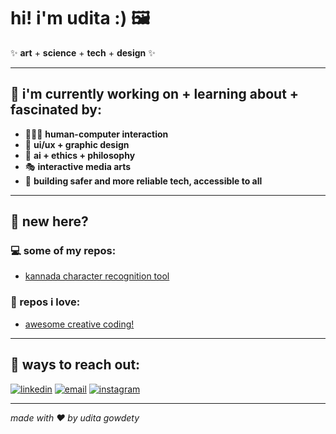 # hi! i'm udita :) 🖼️ 

✨ **art** + **science** + **tech** + **design** ✨

---

## 🌃 i'm currently working on + learning about + fascinated by:
- 🧑‍🤝‍🧑 **human-computer interaction**
- 🎨 **ui/ux + graphic design** 
- 🧠 **ai + ethics + philosophy**
- 🎭 **interactive media arts**
- 🔐 **building safer and more reliable tech, accessible to all**

---

## 📌 new here?

### 💻 some of my repos:
- [kannada character recognition tool](https://github.com/uditagowdety/kannada-character-recognition)

### 💖 repos i love:
- [awesome creative coding!](https://github.com/terkelg/awesome-creative-coding)

---

## 🎯 ways to reach out:
[![linkedin](https://img.shields.io/badge/-linkedin-blue?logo=linkedin&style=for-the-badge)](https://www.linkedin.com/in/uditagowdety)
[![email](https://img.shields.io/badge/-email-red?logo=gmail&style=for-the-badge)](mailto:uditagowdety@gmail.com)
[![instagram](https://img.shields.io/badge/-instagram-purple?logo=instagram&style=for-the-badge)](https://instagram.com/mixed.monet)

---

*made with ❤️ by udita gowdety*
